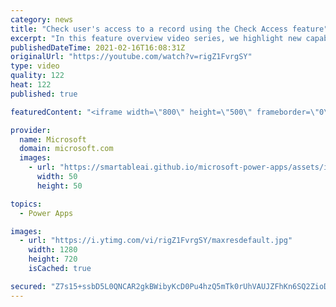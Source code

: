 ```yaml
---
category: news
title: "Check user's access to a record using the Check Access feature"
excerpt: "In this feature overview video series, we highlight new capabilities included in the latest update to Microsoft Power Apps.  This featured product update to Power Apps highlights check access, a new record level security feature admins can use to check and assign security roles.  Get the most out of"
publishedDateTime: 2021-02-16T16:08:31Z
originalUrl: "https://youtube.com/watch?v=rigZ1FvrgSY"
type: video
quality: 122
heat: 122
published: true

featuredContent: "<iframe width=\"800\" height=\"500\" frameborder=\"0\" src=\"https://www.youtube.com/embed/rigZ1FvrgSY\" allow=\"accelerometer; autoplay; encrypted-media; gyroscope; picture-in-picture\" allowfullscreen></iframe>"

provider:
  name: Microsoft
  domain: microsoft.com
  images:
    - url: "https://smartableai.github.io/microsoft-power-apps/assets/images/organizations/microsoft.com-50x50.jpg"
      width: 50
      height: 50

topics:
  - Power Apps

images:
  - url: "https://i.ytimg.com/vi/rigZ1FvrgSY/maxresdefault.jpg"
    width: 1280
    height: 720
    isCached: true

secured: "Z7s15+ssbD5L0QNCAR2gkBWibyKcD0Pu4hzQ5mTk0rUhVAUJZFhKn6SQ2ZioDlWJK6TpK+JC5mnFy/S4Pen5YXslY90jne8RNevg6LF97rC2LTduKUJAE5pkmuF8mydSGFrHw4YfZsoE+gfR1LT/2L/yAn9lrSVm+iilMw7G+jhLtVevvz5miHIrjoRc6YJgMAWriub+a5jeneSLdcEfDnqUyLuEXU+6B1CY5T/BDdkJdKww5ued656ryJN0gzQqaxPyI0a00JhvtxepqnYBvh5hCIpzmCU1YK+IXuATpZdKplqzopcmb1mkNMAWFX2ZztahBkDD6gC+J1RBA+tQGzEBJw7iLiZOJ/GxsYcxcaWieNU8/lZcjuMFIoqBoBmZOA3dMKj411yrTDyOTq3gdUDeaP9MzpdusGDZaFkXEi3iqiOvZDwuLuFxv94bVDRL;SaO0F3Pg0qLqV+ZRCNQuqw=="
---
```



